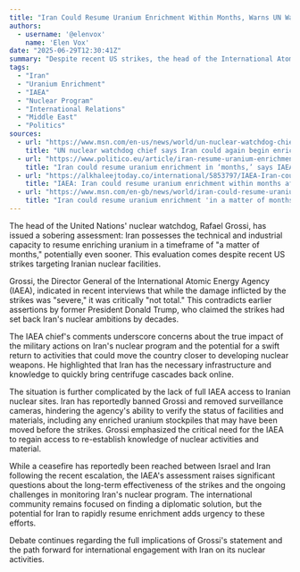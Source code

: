 ```yaml
---
title: "Iran Could Resume Uranium Enrichment Within Months, Warns UN Watchdog Chief"
authors:
  - username: '@elenvox'
    name: 'Elen Vox'
date: "2025-06-29T12:30:41Z"
summary: "Despite recent US strikes, the head of the International Atomic Energy Agency (IAEA) states that Iran retains the capacity to restart enriching uranium in a matter of months, contradicting previous claims about the strikes' impact."
tags:
  - "Iran"
  - "Uranium Enrichment"
  - "IAEA"
  - "Nuclear Program"
  - "International Relations"
  - "Middle East"
  - "Politics"
sources:
  - url: "https://www.msn.com/en-us/news/world/un-nuclear-watchdog-chief-says-iran-could-again-begin-enriching-uranium-in-matter-of-months/ar-AA1HCYbj"
    title: "UN nuclear watchdog chief says Iran could again begin enriching uranium in 'matter of months'"
  - url: "https://www.politico.eu/article/iran-resume-uranium-enrichment-months-iaea-rafael-mariano-grossi/"
    title: "Iran could resume uranium enrichment in ‘months,’ says IAEA chief"
  - url: "https://alkhaleejtoday.co/international/5853797/IAEA-Iran-could-resume-uranium-enrichment-within-months-after-US-strikes.html"
    title: "IAEA: Iran could resume uranium enrichment within months after U.S. strikes"
  - url: "https://www.msn.com/en-gb/news/world/iran-could-resume-uranium-enrichment-in-a-matter-of-months-un-nuclear-watchdog-says/ar-AA1HCzT8"
    title: "Iran could resume uranium enrichment 'in a matter of months', UN nuclear watchdog says"
---
```


The head of the United Nations' nuclear watchdog, Rafael Grossi, has issued a sobering assessment: Iran possesses the technical and industrial capacity to resume enriching uranium in a timeframe of "a matter of months," potentially even sooner. This evaluation comes despite recent US strikes targeting Iranian nuclear facilities.

Grossi, the Director General of the International Atomic Energy Agency (IAEA), indicated in recent interviews that while the damage inflicted by the strikes was "severe," it was critically "not total." This contradicts earlier assertions by former President Donald Trump, who claimed the strikes had set back Iran's nuclear ambitions by decades.

The IAEA chief's comments underscore concerns about the true impact of the military actions on Iran's nuclear program and the potential for a swift return to activities that could move the country closer to developing nuclear weapons. He highlighted that Iran has the necessary infrastructure and knowledge to quickly bring centrifuge cascades back online.

The situation is further complicated by the lack of full IAEA access to Iranian nuclear sites. Iran has reportedly banned Grossi and removed surveillance cameras, hindering the agency's ability to verify the status of facilities and materials, including any enriched uranium stockpiles that may have been moved before the strikes. Grossi emphasized the critical need for the IAEA to regain access to re-establish knowledge of nuclear activities and material.

While a ceasefire has reportedly been reached between Israel and Iran following the recent escalation, the IAEA's assessment raises significant questions about the long-term effectiveness of the strikes and the ongoing challenges in monitoring Iran's nuclear program. The international community remains focused on finding a diplomatic solution, but the potential for Iran to rapidly resume enrichment adds urgency to these efforts.

Debate continues regarding the full implications of Grossi's statement and the path forward for international engagement with Iran on its nuclear activities.
